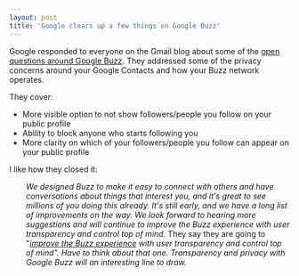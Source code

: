 ```yaml
---
layout: post
title: 'Google clears up a few things on Google Buzz'
---
```

Google responded to everyone on the Gmail blog about some of the <a href="http://gmailblog.blogspot.com/2010/02/millions-of-buzz-users-and-improvements.html">open questions around Google Buzz</a>. They addressed some of the privacy concerns around your Google Contacts and how your Buzz network operates.<p></p>
They cover:
<ul class="mainlist">
	<li>More visible option to not show followers/people you follow on your public profile</li>
	<li>Ability to block anyone who starts following you</li>
	<li>More clarity on which of your followers/people you follow can appear on your public profile</li>
</ul>
I like how they closed it:
<p style="padding-left: 30px;"><em>We designed Buzz to make it easy to connect with others and have conversations about things that interest you, and it's great to see millions of you doing this already. It's still early, and we have a long list of improvements on the way. We look forward to hearing more suggestions and will continue to improve the Buzz experience with user transparency and control top of mind.</em>
They say they are going to "<em><a href="http://gmailblog.blogspot.com/2010/02/millions-of-buzz-users-and-improvements.html">improve the Buzz experience</a> with user transparency and control top of mind". <em>Have to think about that one. Transparency and privacy with Google Buzz will an interesting line to draw.</em>
</em>